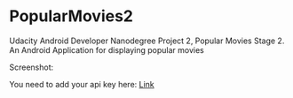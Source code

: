 # PopularMovies2
Udacity Android Developer Nanodegree Project 2, Popular Movies Stage 2.
An Android Application for displaying popular movies

Screenshot: 

 You need to add your api key here: [Link](https://github.com/Angads25/PopularMovies2/blob/master/app/src/main/java/com/example/android/popularmovies/model/SpKeys.java)
